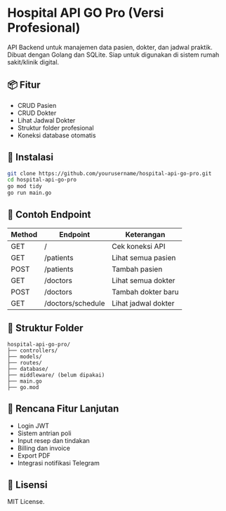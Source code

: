 # Hospital API GO Pro (Versi Profesional)

API Backend untuk manajemen data pasien, dokter, dan jadwal praktik. Dibuat dengan Golang dan SQLite. Siap untuk digunakan di sistem rumah sakit/klinik digital.

## 📦 Fitur

- CRUD Pasien
- CRUD Dokter
- Lihat Jadwal Dokter
- Struktur folder profesional
- Koneksi database otomatis

## 🚀 Instalasi

```bash
git clone https://github.com/yourusername/hospital-api-go-pro.git
cd hospital-api-go-pro
go mod tidy
go run main.go
```

## 🧪 Contoh Endpoint

| Method | Endpoint             | Keterangan              |
|--------|----------------------|--------------------------|
| GET    | /                    | Cek koneksi API         |
| GET    | /patients            | Lihat semua pasien      |
| POST   | /patients            | Tambah pasien           |
| GET    | /doctors             | Lihat semua dokter      |
| POST   | /doctors             | Tambah dokter baru      |
| GET    | /doctors/schedule    | Lihat jadwal dokter     |

## 📂 Struktur Folder

```
hospital-api-go-pro/
├── controllers/
├── models/
├── routes/
├── database/
├── middleware/ (belum dipakai)
├── main.go
├── go.mod
```

## 🧠 Rencana Fitur Lanjutan

- Login JWT
- Sistem antrian poli
- Input resep dan tindakan
- Billing dan invoice
- Export PDF
- Integrasi notifikasi Telegram

## 🪪 Lisensi

MIT License.
